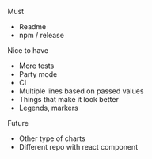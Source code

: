 Must

* Readme
* npm / release

Nice to have

* More tests
* Party mode
* CI
* Multiple lines based on passed values
* Things that make it look better
* Legends, markers

Future

* Other type of charts
* Different repo with react component
